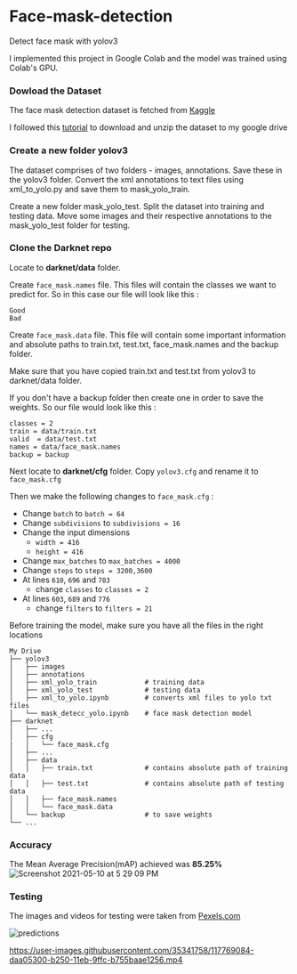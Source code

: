 # Face-mask-detection
Detect face mask with yolov3

I implemented this project in Google Colab and the model was trained using Colab's GPU.

### Dowload the Dataset
The face mask detection dataset is fetched from [Kaggle](https://www.kaggle.com/andrewmvd/face-mask-detection)

I followed this [tutorial](https://laptrinhx.com/how-to-download-kaggle-datasets-into-google-colab-via-google-drive-1107891156/)  to download and unzip the dataset to my google drive 

### Create a new folder yolov3
The dataset comprises of two folders - images, annotations. Save these in the yolov3 folder. Convert the xml annotations to text files using xml_to_yolo.py and save them to mask_yolo_train. 

Create a new folder mask_yolo_test. Split the dataset into training and testing data. Move some images and their respective annotations to the mask_yolo_test folder for testing.

### Clone the Darknet repo
Locate to **darknet/data** folder.

Create `face_mask.names` file. This files will contain the classes we want to predict for. So in this case our file will look like this :
```
Good
Bad
```


Create `face_mask.data` file. This file will contain some important information and absolute paths to train.txt, test.txt, face_mask.names and the backup folder. 

Make sure that you have copied train.txt and test.txt from yolov3 to darknet/data folder. 

If you don't have a backup folder then create one in order to save the weights. So our file would look like this : 
```
classes = 2
train = data/train.txt
valid  = data/test.txt
names = data/face_mask.names
backup = backup
```


Next locate to **darknet/cfg** folder.
Copy ```yolov3.cfg``` and rename it to ```face_mask.cfg```

Then we make the following changes to ```face_mask.cfg``` :
* Change ```batch``` to ```batch = 64```
* Change ```subdivisions``` to ```subdivisions = 16```
* Change the input dimensions
  -  ```width = 416```
  -  ```height = 416```
* Change ```max_batches``` to ```max_batches = 4000```
* Change ```steps``` to ```steps = 3200,3600```
* At lines ```610```, ```696``` and ```783``` 
  - change ```classes``` to ```classes = 2```
* At lines ```603```, ```689``` and ```776``` 
  - change ```filters``` to ```filters = 21```


Before training the model, make sure you have all the files in the right locations
```
My Drive
├── yolov3                    
│   ├── images          
│   ├── annotations         
│   ├── xml_yolo_train            # training data
│   ├── xml_yolo_test             # testing data
│   ├── xml_to_yolo.ipynb         # converts xml files to yolo txt files
│   └── mask_detecc_yolo.ipynb    # face mask detection model
├── darknet                    
│   ├── ...          
│   ├── cfg         
|   │   └── face_mask.cfg         
│   ├── ...         
│   ├── data         
│   │   ├── train.txt             # contains absolute path of training data
│   │   ├── test.txt              # contains absolute path of testing data
│   │   ├── face_mask.names   
│   │   └── face_mask.data
│   └── backup                    # to save weights
└── ...
```


### Accuracy
The Mean Average Precision(mAP) achieved was **85.25%**
![Screenshot 2021-05-10 at 5 29 09 PM](https://user-images.githubusercontent.com/35341758/117770441-8a29f500-b252-11eb-9231-1c369a1b5751.png)


### Testing
The images and videos for testing were taken from [Pexels.com](https://www.pexels.com/)

![predictions](https://user-images.githubusercontent.com/35341758/117769052-d2e0ae80-b250-11eb-83f9-9c861448cedc.jpg)


https://user-images.githubusercontent.com/35341758/117769084-daa05300-b250-11eb-9ffc-b755baae1256.mp4


